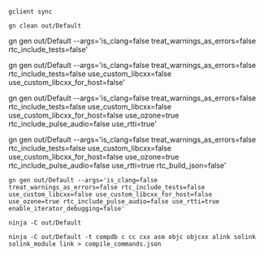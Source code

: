 `
gclient sync
`


`
gn clean out/Default
`


gn gen out/Default --args='is_clang=false treat_warnings_as_errors=false rtc_include_tests=false'

gn gen out/Default --args='is_clang=false treat_warnings_as_errors=false rtc_include_tests=false use_custom_libcxx=false use_custom_libcxx_for_host=false'

gn gen out/Default --args='is_clang=false treat_warnings_as_errors=false rtc_include_tests=false use_custom_libcxx=false use_custom_libcxx_for_host=false use_ozone=true rtc_include_pulse_audio=false use_rtti=true'

gn gen out/Default --args='is_clang=false treat_warnings_as_errors=false rtc_include_tests=false use_custom_libcxx=false use_custom_libcxx_for_host=false use_ozone=true rtc_include_pulse_audio=false use_rtti=true rtc_build_json=false'

`
gn gen out/Default --args='is_clang=false treat_warnings_as_errors=false rtc_include_tests=false use_custom_libcxx=false use_custom_libcxx_for_host=false use_ozone=true rtc_include_pulse_audio=false use_rtti=true enable_iterator_debugging=false'
`

`
ninja -C out/Default
`

`
ninja -C out/Default -t compdb c cc cxx asm objc objcxx alink solink solink_module link > compile_commands.json
`